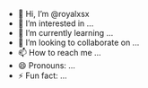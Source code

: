 - 👋 Hi, I’m @royalxsx
- 👀 I’m interested in ...
- 🌱 I’m currently learning ...
- 💞️ I’m looking to collaborate on ...
- 📫 How to reach me ...
- 😄 Pronouns: ...
- ⚡ Fun fact: ...

<!---
royalxsx/royalxsx is a ✨ special ✨ repository because its `README.md` (this file) appears on your GitHub profile.
You can click the Preview link to take a look at your changes.
--->
